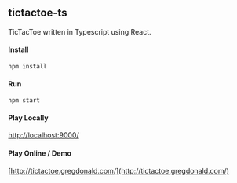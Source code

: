 ## tictactoe-ts

TicTacToe written in Typescript using React.

#### Install

``
npm install
``

#### Run

``
npm start
``

#### Play Locally

[http://localhost:9000/](http://localhost:9000/)

#### Play Online / Demo

[http://tictactoe.gregdonald.com/](http://tictactoe.gregdonald.com/)
